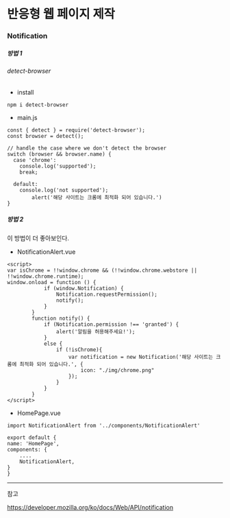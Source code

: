 # 반응형 웹 페이지 제작

### Notification



##### 방법 1

###### detect-browser



- install

```
npm i detect-browser
```



- main.js

```
const { detect } = require('detect-browser');
const browser = detect();

// handle the case where we don't detect the browser
switch (browser && browser.name) {
  case 'chrome':
    console.log('supported');
    break;

  default:
    console.log('not supported');
		alert('해당 사이트는 크롬에 최적화 되어 있습니다.')
}
```







##### 방법 2

이 방법이 더 좋아보인다.



- NotificationAlert.vue

```
<script>
var isChrome = !!window.chrome && (!!window.chrome.webstore || !!window.chrome.runtime);
window.onload = function () {
            if (window.Notification) {
                Notification.requestPermission();
                notify();
            }
        }
        function notify() {
            if (Notification.permission !== 'granted') {
                alert('알림을 허용해주세요!');
            }
            else {
                if (!isChrome){
                    var notification = new Notification('해당 사이트는 크롬에 최적화 되어 있습니다.', {
                        icon: "./img/chrome.png"
                    });
                }
            }
        }
</script>

```



- HomePage.vue

```
import NotificationAlert from '../components/NotificationAlert'
```

```
export default {
name: 'HomePage',
components: {
	....
	NotificationAlert,
}
}
```





----

참고

https://developer.mozilla.org/ko/docs/Web/API/notification

